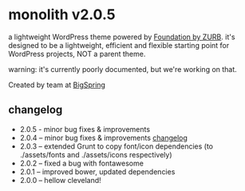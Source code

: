 # monolith v2.0.5

a lightweight WordPress theme powered by [Foundation by ZURB](http://foundation.zurb.com/). it's designed to be a lightweight, efficient and flexible starting point for WordPress projects, NOT a parent theme.

warning: it's currently poorly documented, but we're working on that.

Created by team at [BigSpring](http://www.bigspring.co.uk)

## changelog

* 2.0.5 - minor bug fixes & improvements
* 2.0.4 – minor bug fixes & improvements [changelog](https://github.com/bigspring/monolith/pull/305)
* 2.0.3 – extended Grunt to copy font/icon dependencies (to ./assets/fonts and ./assets/icons respectively)
* 2.0.2 – fixed a bug with fontawesome
* 2.0.1 – improved bower, updated dependencies
* 2.0.0 – hellow cleveland!

